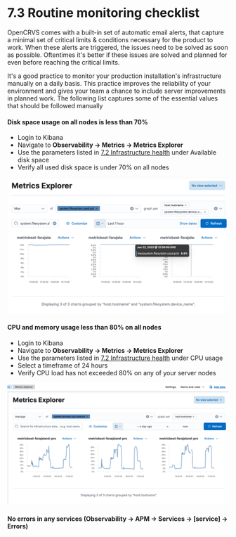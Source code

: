 # 7.3 Routine monitoring checklist

OpenCRVS comes with a built-in set of automatic email alerts, that capture a minimal set of critical limits & conditions necessary for the product to work. When these alerts are triggered, the issues need to be solved as soon as possible. Oftentimes it's better if these issues are solved and planned for even before reaching the critical limits.

It's a good practice to monitor your production installation's infrastructure manually on a daily basis. This practice improves the reliability of your environment and gives your team a chance to include server improvements in planned work. The following list captures some of the essential values that should be followed manually

#### Disk space usage on all nodes is less than 70%

* Login to Kibana
* Navigate to **Observability -> Metrics -> Metrics Explorer**
* Use the parameters listed in [7.2 Infrastructure health](7.2-infrastructure-health.md) under Available disk space
* Verify all used disk space is under 70% on all nodes

![](<../../.gitbook/assets/image (24).png>)

#### CPU and memory usage less than 80% on all nodes

* Login to Kibana
* Navigate to **Observability -> Metrics -> Metrics Explorer**
* Use the parameters listed in [7.2 Infrastructure health](7.2-infrastructure-health.md) under CPU usage
* Select a timeframe of 24 hours
* Verify CPU load has not exceeded 80% on any of your server nodes

![](<../../.gitbook/assets/image (39).png>)

#### No errors in any services (**Observability -> APM -> Services -> \[service] -> Errors**)
